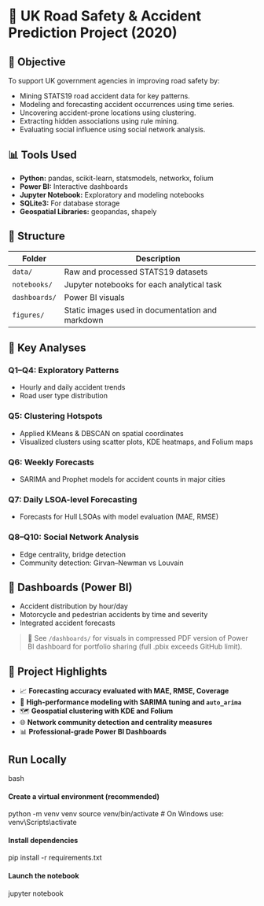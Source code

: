 # 🚦 UK Road Safety & Accident Prediction Project (2020)

## 📌 Objective
To support UK government agencies in improving road safety by:
- Mining STATS19 road accident data for key patterns.
- Modeling and forecasting accident occurrences using time series.
- Uncovering accident-prone locations using clustering.
- Extracting hidden associations using rule mining.
- Evaluating social influence using social network analysis.

## 📊 Tools Used
- **Python:** pandas, scikit-learn, statsmodels, networkx, folium
- **Power BI:** Interactive dashboards
- **Jupyter Notebook:** Exploratory and modeling notebooks
- **SQLite3:** For database storage
- **Geospatial Libraries:** geopandas, shapely

## 📁 Structure
| Folder | Description |
|--------|-------------|
| `data/` | Raw and processed STATS19 datasets |
| `notebooks/` | Jupyter notebooks for each analytical task |
| `dashboards/` | Power BI visuals |
| `figures/` | Static images used in documentation and markdown |

## 📌 Key Analyses
### Q1–Q4: Exploratory Patterns
- Hourly and daily accident trends
- Road user type distribution

### Q5: Clustering Hotspots
- Applied KMeans & DBSCAN on spatial coordinates
- Visualized clusters using scatter plots, KDE heatmaps, and Folium maps

### Q6: Weekly Forecasts
- SARIMA and Prophet models for accident counts in major cities

### Q7: Daily LSOA-level Forecasting
- Forecasts for Hull LSOAs with model evaluation (MAE, RMSE)

### Q8–Q10: Social Network Analysis
- Edge centrality, bridge detection
- Community detection: Girvan–Newman vs Louvain

## 📸 Dashboards (Power BI)
- Accident distribution by hour/day
- Motorcycle and pedestrian accidents by time and severity
- Integrated accident forecasts

> 📂 See `/dashboards/` for visuals in compressed PDF version of Power BI dashboard for portfolio sharing (full .pbix exceeds GitHub limit).

## 📌 Project Highlights
- 📈 **Forecasting accuracy evaluated with MAE, RMSE, Coverage**
- 🧠 **High-performance modeling with SARIMA tuning and `auto_arima`**
- 🗺️ **Geospatial clustering with KDE and Folium**
- 🌐 **Network community detection and centrality measures**
- 📊 **Professional-grade Power BI Dashboards**

## Run Locally
bash
#### Create a virtual environment (recommended)
python -m venv venv
source venv/bin/activate  # On Windows use: venv\Scripts\activate

#### Install dependencies
pip install -r requirements.txt

#### Launch the notebook
jupyter notebook
